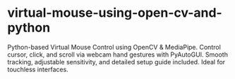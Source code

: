 # virtual-mouse-using-open-cv-and-python
Python-based Virtual Mouse Control using OpenCV &amp; MediaPipe. Control cursor, click, and scroll via webcam hand gestures with PyAutoGUI. Smooth tracking, adjustable sensitivity, and detailed setup guide included. Ideal for touchless interfaces.  
